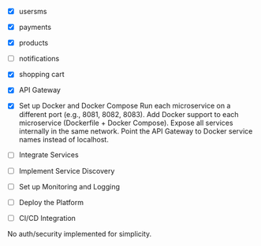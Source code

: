 - [x] usersms
- [x] payments
- [x] products
- [ ] notifications
- [x] shopping cart

- [x] API Gateway
- [x] Set up Docker and Docker Compose 
Run each microservice on a different port (e.g., 8081, 8082, 8083).
Add Docker support to each microservice (Dockerfile + Docker Compose).
Expose all services internally in the same network.
Point the API Gateway to Docker service names instead of localhost.

- [ ] Integrate Services

- [ ] Implement Service Discovery
- [ ] Set up Monitoring and Logging
- [ ] Deploy the Platform
- [ ] CI/CD Integration

No auth/security implemented for simplicity.